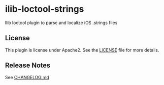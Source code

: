 # ilib-loctool-strings

Ilib loctool plugin to parse and localize iOS .strings files

## License

This plugin is license under Apache2. See the [LICENSE](./LICENSE)
file for more details.

## Release Notes

See [CHANGELOG.md](./CHANGELOG.md)
